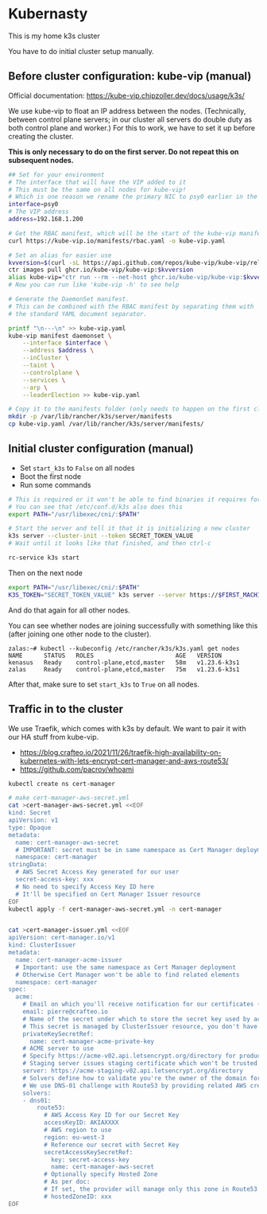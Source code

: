 # Kubernasty

This is my home k3s cluster

You have to do initial cluster setup manually.

## Before cluster configuration: kube-vip (manual)

Official documentation: <https://kube-vip.chipzoller.dev/docs/usage/k3s/>

We use kube-vip to float an IP address between the nodes.
(Technically, between control plane servers; in our cluster all servers do double duty as both control plane and worker.)
For this to work, we have to set it up before creating the cluster.

**This is only necessary to do on the first server. Do not repeat this on subsequent nodes.**

```sh
## Set for your environment
# The interface that will have the VIP added to it
# This must be the same on all nodes for kube-vip!
# Which is one reason we rename the primary NIC to psy0 earlier in the boot process.
interface=psy0
# The VIP address
address=192.168.1.200

# Get the RBAC manifest, which will be the start of the kube-vip manifest
curl https://kube-vip.io/manifests/rbac.yaml -o kube-vip.yaml

# Set an alias for easier use
kvversion=$(curl -sL https://api.github.com/repos/kube-vip/kube-vip/releases | jq -r ".[0].name")
ctr images pull ghcr.io/kube-vip/kube-vip:$kvversion
alias kube-vip="ctr run --rm --net-host ghcr.io/kube-vip/kube-vip:$kvversion vip /kube-vip"
# Now you can run like 'kube-vip -h' to see help

# Generate the DaemonSet manifest.
# This can be combined with the RBAC manifest by separating them with `\n---\n`,
# the standard YAML document separator.

printf "\n---\n" >> kube-vip.yaml
kube-vip manifest daemonset \
    --interface $interface \
    --address $address \
    --inCluster \
    --taint \
    --controlplane \
    --services \
    --arp \
    --leaderElection >> kube-vip.yaml

# Copy it to the manifests folder (only needs to happen on the first cluster member)
mkdir -p /var/lib/rancher/k3s/server/manifests
cp kube-vip.yaml /var/lib/rancher/k3s/server/manifests/
```

## Initial cluster configuration (manual)

- Set `start_k3s` to `False` on all nodes
- Boot the first node
- Run some commands

```sh
# This is required or it won't be able to find binaries it requires for networking
# You can see that /etc/conf.d/k3s also does this
export PATH="/usr/libexec/cni/:$PATH"

# Start the server and tell it that it is initializing a new cluster
k3s server --cluster-init --token SECRET_TOKEN_VALUE
# Wait until it looks like that finished, and then ctrl-c

rc-service k3s start
```

Then on the next node

```sh
export PATH="/usr/libexec/cni/:$PATH"
K3S_TOKEN="SECRET_TOKEN_VALUE" k3s server --server https://$FIRST_MACHINE_IP:6443
```

And do that again for all other nodes.

You can see whether nodes are joining successfully with something like this (after joining one other node to the cluster).

```
zalas:~# kubectl --kubeconfig /etc/rancher/k3s/k3s.yaml get nodes
NAME      STATUS   ROLES                       AGE   VERSION
kenasus   Ready    control-plane,etcd,master   58m   v1.23.6-k3s1
zalas     Ready    control-plane,etcd,master   75m   v1.23.6-k3s1
```

After that, make sure to set `start_k3s` to `True` on all nodes.

## Traffic in to the cluster

We use Traefik, which comes with k3s by default.
We want to pair it with our HA stuff from kube-vip.

- <https://blog.crafteo.io/2021/11/26/traefik-high-availability-on-kubernetes-with-lets-encrypt-cert-manager-and-aws-route53/>
- <https://github.com/pacroy/whoami>

```sh
kubectl create ns cert-manager

# make cert-manager-aws-secret.yml
cat >cert-manager-aws-secret.yml <<EOF
kind: Secret
apiVersion: v1
type: Opaque
metadata:
  name: cert-manager-aws-secret
  # IMPORTANT: secret must be in same namespace as Cert Manager deployment
  namespace: cert-manager
stringData:
  # AWS Secret Access Key generated for our user
  secret-access-key: xxx
  # No need to specify Access Key ID here
  # It'll be specified on Cert Manager Issuer resource
EOF
kubectl apply -f cert-manager-aws-secret.yml -n cert-manager


cat >cert-manager-issuer.yml <<EOF
apiVersion: cert-manager.io/v1
kind: ClusterIssuer
metadata:
  name: cert-manager-acme-issuer
  # Important: use the same namespace as Cert Manager deployment
  # Otherwise Cert Manager won't be able to find related elements
  namespace: cert-manager
spec:
  acme:
    # Email on which you'll receive notification for our certificates (expiration and such)
    email: pierre@crafteo.io
    # Name of the secret under which to store the secret key used by acme
    # This secret is managed by ClusterIssuer resource, you don't have to create it yourself
    privateKeySecretRef:
      name: cert-manager-acme-private-key
    # ACME server to use
    # Specify https://acme-v02.api.letsencrypt.org/directory for production
    # Staging server issues staging certificate which won't be trusted by most external parties but can be used for development purposes
    server: https://acme-staging-v02.api.letsencrypt.org/directory
    # Solvers define how to validate you're the owner of the domain for which to issue certificate
    # We use DNS-01 challenge with Route53 by providing related AWS credentials (access key and secret key) for an IAM user with proper rights to manage Route53 records
    solvers:
    - dns01:
        route53:
          # AWS Access Key ID for our Secret Key
          accessKeyID: AKIAXXXX
          # AWS region to use
          region: eu-west-3
          # Reference our secret with Secret Key
          secretAccessKeySecretRef:
            key: secret-access-key
            name: cert-manager-aws-secret
          # Optionally specify Hosted Zone
          # As per doc:
          # If set, the provider will manage only this zone in Route53 and will not do an lookup using the route53:ListHostedZonesByName api call.
          # hostedZoneID: xxx
EOF
```
